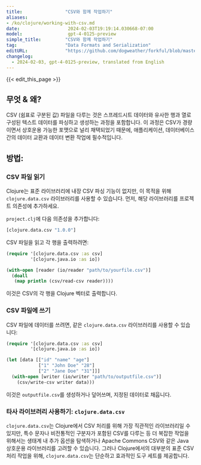 ```yaml
---
title:                "CSV와 함께 작업하기"
aliases:
- /ko/clojure/working-with-csv.md
date:                  2024-02-03T19:19:14.030668-07:00
model:                 gpt-4-0125-preview
simple_title:         "CSV와 함께 작업하기"
tag:                  "Data Formats and Serialization"
editURL:              "https://github.com/dogweather/forkful/blob/master/content/ko/clojure/working-with-csv.md"
changelog:
  - 2024-02-03, gpt-4-0125-preview, translated from English
---
```


{{< edit_this_page >}}

## 무엇 & 왜?

CSV (쉼표로 구분된 값) 파일을 다루는 것은 스프레드시트 데이터와 유사한 행과 열로 구성된 텍스트 데이터를 파싱하고 생성하는 과정을 포함합니다. 이 과정은 CSV가 경량이면서 상호운용 가능한 포맷으로 널리 채택되었기 때문에, 애플리케이션, 데이터베이스 간의 데이터 교환과 데이터 변환 작업에 필수적입니다.

## 방법:

### CSV 파일 읽기
Clojure는 표준 라이브러리에 내장 CSV 파싱 기능이 없지만, 이 목적을 위해 `clojure.data.csv` 라이브러리를 사용할 수 있습니다. 먼저, 해당 라이브러리를 프로젝트 의존성에 추가하세요.

`project.clj`에 다음 의존성을 추가합니다:
```clojure
[clojure.data.csv "1.0.0"]
```
CSV 파일을 읽고 각 행을 출력하려면:
```clojure
(require '[clojure.data.csv :as csv]
         '[clojure.java.io :as io])

(with-open [reader (io/reader "path/to/yourfile.csv")]
  (doall
   (map println (csv/read-csv reader))))
```
이것은 CSV의 각 행을 Clojure 벡터로 출력합니다.

### CSV 파일에 쓰기
CSV 파일에 데이터를 쓰려면, 같은 `clojure.data.csv` 라이브러리를 사용할 수 있습니다:
```clojure
(require '[clojure.data.csv :as csv]
         '[clojure.java.io :as io])

(let [data [["id" "name" "age"]
            ["1" "John Doe" "28"]
            ["2" "Jane Doe" "31"]]]
  (with-open [writer (io/writer "path/to/outputfile.csv")]
    (csv/write-csv writer data)))
```
이것은 `outputfile.csv`를 생성하거나 덮어쓰며, 지정된 데이터로 채웁니다.

### 타사 라이브러리 사용하기: `clojure.data.csv`

`clojure.data.csv`는 Clojure에서 CSV 처리를 위해 가장 직관적인 라이브러리일 수 있지만, 특수 문자나 비전통적인 구분자가 포함된 CSV를 다루는 등 더 복잡한 작업을 위해서는 생태계 내 추가 옵션을 탐색하거나 Apache Commons CSV와 같은 Java 상호운용 라이브러리를 고려할 수 있습니다. 그러나 Clojure에서의 대부분의 표준 CSV 처리 작업을 위해, `clojure.data.csv`는 단순하고 효과적인 도구 세트를 제공합니다.
